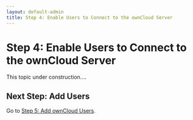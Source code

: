 ```yaml
---
layout: default-admin
title: Step 4: Enable Users to Connect to the ownCloud Server
---
```


# Step 4: Enable Users to Connect to the ownCloud Server
This topic under construction....

## Next Step: Add Users
Go to [Step 5: Add ownCloud Users](./qs_admins_addusers.html).
